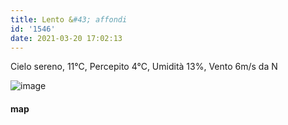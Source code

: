 ```yaml
---
title: Lento &#43; affondi
id: '1546'
date: 2021-03-20 17:02:13
---
```


Cielo sereno, 11°C, Percepito 4°C, Umidità 13%, Vento 6m/s da N

![image](/images/2021/08/20210320-activity-map.png)

#### map